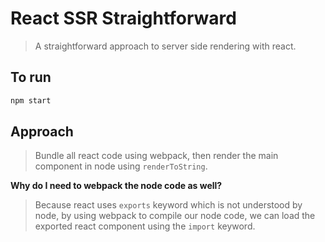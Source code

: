 # React SSR Straightforward
> A straightforward approach to server side rendering with react. 

## To run

```javascript
npm start
```

## Approach
> Bundle all react code using webpack, then render the main component in node using `renderToString`.

**Why do I need to webpack the node code as well?**

> Because react uses `exports` keyword which is not understood by node, by using webpack to compile our node code, we can load the exported react component using the `import` keyword.